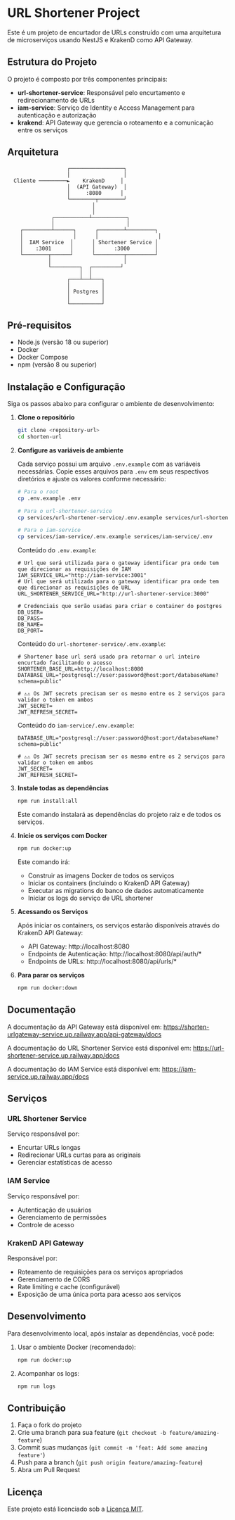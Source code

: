 # URL Shortener Project

Este é um projeto de encurtador de URLs construído com uma arquitetura de microserviços usando NestJS e KrakenD como API Gateway.

## Estrutura do Projeto

O projeto é composto por três componentes principais:

- **url-shortener-service**: Responsável pelo encurtamento e redirecionamento de URLs
- **iam-service**: Serviço de Identity e Access Management para autenticação e autorização
- **krakend**: API Gateway que gerencia o roteamento e a comunicação entre os serviços

## Arquitetura

```
                   ┌─────────────────┐
                   │                 │
  Cliente ─────────►    KrakenD     │
                   │  (API Gateway)  │
                   │     :8080      │
                   └────────┬────────┘
                           │
                           │
              ┌───────────┴───────────┐
              │                       │
    ┌─────────┴──────┐      ┌────────┴─────────┐
    │                │      │                   │
    │  IAM Service  │      │ Shortener Service │
    │    :3001      │      │      :3000        │
    └────────┬──────┘      └─────────┬─────────┘
             │                       │
             └─────────┐  ┌─────────┘
                       │  │
                   ┌───┴──┴───┐
                   │          │
                   │ Postgres │
                   │          │
                   └──────────┘
```

## Pré-requisitos

- Node.js (versão 18 ou superior)
- Docker
- Docker Compose
- npm (versão 8 ou superior)

## Instalação e Configuração

Siga os passos abaixo para configurar o ambiente de desenvolvimento:

1. **Clone o repositório**

   ```bash
   git clone <repository-url>
   cd shorten-url
   ```

2. **Configure as variáveis de ambiente**

   Cada serviço possui um arquivo `.env.example` com as variáveis necessárias. Copie esses arquivos para `.env` em seus respectivos diretórios e ajuste os valores conforme necessário:

   ```bash
   # Para o root
   cp .env.example .env

   # Para o url-shortener-service
   cp services/url-shortener-service/.env.example services/url-shortener-service/.env

   # Para o iam-service
   cp services/iam-service/.env.example services/iam-service/.env
   ```

   Conteúdo do `.env.example`:

   ```env
   # Url que será utilizada para o gateway identificar pra onde tem que direcionar as requisições de IAM
   IAM_SERVICE_URL="http://iam-service:3001"
   # Url que será utilizada para o gateway identificar pra onde tem que direcionar as requisições de URL
   URL_SHORTENER_SERVICE_URL="http://url-shortener-service:3000"

   # Credenciais que serão usadas para criar o container do postgres
   DB_USER=
   DB_PASS=
   DB_NAME=
   DB_PORT=
   ```

   Conteúdo do `url-shortener-service/.env.example`:

   ```env
   # Shortener base url será usado pra retornar o url inteiro encurtado facilitando o acesso
   SHORTENER_BASE_URL=http://localhost:8080
   DATABASE_URL="postgresql://user:password@host:port/databaseName?schema=public"

   # ⚠️⚠️ Os JWT secrets precisam ser os mesmo entre os 2 serviços para validar o token em ambos
   JWT_SECRET=
   JWT_REFRESH_SECRET=
   ```

   Conteúdo do `iam-service/.env.example`:

   ```env
   DATABASE_URL="postgresql://user:password@host:port/databaseName?schema=public"

   # ⚠️⚠️ Os JWT secrets precisam ser os mesmo entre os 2 serviços para validar o token em ambos
   JWT_SECRET=
   JWT_REFRESH_SECRET=
   ```

3. **Instale todas as dependências**

   ```bash
   npm run install:all
   ```

   Este comando instalará as dependências do projeto raiz e de todos os serviços.

4. **Inicie os serviços com Docker**

   ```bash
   npm run docker:up
   ```

   Este comando irá:

   - Construir as imagens Docker de todos os serviços
   - Iniciar os containers (incluindo o KrakenD API Gateway)
   - Executar as migrations do banco de dados automaticamente
   - Iniciar os logs do serviço de URL shortener

5. **Acessando os Serviços**

   Após iniciar os containers, os serviços estarão disponíveis através do KrakenD API Gateway:

   - API Gateway: http://localhost:8080
   - Endpoints de Autenticação: http://localhost:8080/api/auth/\*
   - Endpoints de URLs: http://localhost:8080/api/urls/\*

6. **Para parar os serviços**
   ```bash
   npm run docker:down
   ```

## Documentação

A documentação da API Gateway está disponível em: https://shorten-urlgateway-service.up.railway.app/api-gateway/docs

A documentação do URL Shortener Service está disponível em: https://url-shortener-service.up.railway.app/docs

A documentação do IAM Service está disponível em: https://iam-service.up.railway.app/docs

## Serviços

### URL Shortener Service

Serviço responsável por:

- Encurtar URLs longas
- Redirecionar URLs curtas para as originais
- Gerenciar estatísticas de acesso

### IAM Service

Serviço responsável por:

- Autenticação de usuários
- Gerenciamento de permissões
- Controle de acesso

### KrakenD API Gateway

Responsável por:

- Roteamento de requisições para os serviços apropriados
- Gerenciamento de CORS
- Rate limiting e cache (configurável)
- Exposição de uma única porta para acesso aos serviços

## Desenvolvimento

Para desenvolvimento local, após instalar as dependências, você pode:

1. Usar o ambiente Docker (recomendado):

   ```bash
   npm run docker:up
   ```

2. Acompanhar os logs:
   ```bash
   npm run logs
   ```

## Contribuição

1. Faça o fork do projeto
2. Crie uma branch para sua feature (`git checkout -b feature/amazing-feature`)
3. Commit suas mudanças (`git commit -m 'feat: Add some amazing feature'`)
4. Push para a branch (`git push origin feature/amazing-feature`)
5. Abra um Pull Request

## Licença

Este projeto está licenciado sob a [Licença MIT](LICENSE).
